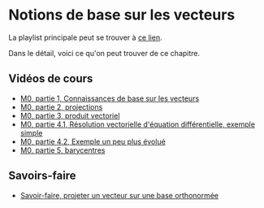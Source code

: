 # Notions de base sur les vecteurs

La playlist principale peut se trouver à [ce lien](https://youtube.com/playlist?list=PLEABsk5Xlyk4Fszzl3STe72_xSAmhrKRm).

Dans le détail, voici ce qu'on peut trouver de ce chapitre.

## Vidéos de cours

* [M0, partie 1, Connaissances de base sur les vecteurs](https://youtu.be/2NVeskm4Cc4)
* [M0, partie 2, projections](https://youtu.be/PHPP5HAByk0)
* [M0, partie 3, produit vectoriel](https://youtu.be/yxkOwnByyrk)
* [M0, partie 4.1, Résolution vectorielle d'équation différentielle, exemple simple](https://youtu.be/KxD4IBSb1LM)
* [M0, partie 4.2, Exemple un peu plus évolué](https://youtu.be/jYldm1OupGY)
* [M0, partie 5, barycentres](https://youtu.be/-JoPHW85pSc)

## Savoirs-faire

* [Savoir-faire, projeter un vecteur sur une base orthonormée](https://youtu.be/s_lBmr_1zBo)

